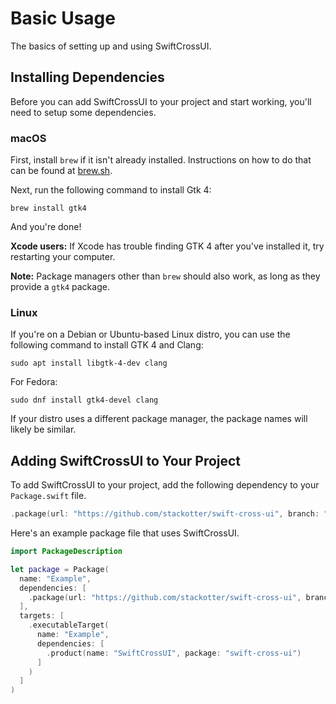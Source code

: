 # Basic Usage

The basics of setting up and using SwiftCrossUI.

## Installing Dependencies

Before you can add SwiftCrossUI to your project and start working, you'll need to setup some dependencies.

### macOS

First, install `brew` if it isn't already installed. Instructions on how to do that can be found at [brew.sh](https://brew.sh).

Next, run the following command to install Gtk 4:
```
brew install gtk4
```

And you're done!

__Xcode users:__ If Xcode has trouble finding GTK 4 after you've installed it, try restarting your computer.

__Note:__ Package managers other than `brew` should also work, as long as they provide a `gtk4` package.

### Linux

If you're on a Debian or Ubuntu-based Linux distro, you can use the following command to install GTK 4 and Clang:
```
sudo apt install libgtk-4-dev clang
```
For Fedora:
```
sudo dnf install gtk4-devel clang
```

If your distro uses a different package manager, the package names will likely be similar.

## Adding SwiftCrossUI to Your Project

To add SwiftCrossUI to your project, add the following dependency to your `Package.swift` file.
```swift
.package(url: "https://github.com/stackotter/swift-cross-ui", branch: "main")
```

Here's an example package file that uses SwiftCrossUI.
```swift
import PackageDescription

let package = Package(
  name: "Example",
  dependencies: [
    .package(url: "https://github.com/stackotter/swift-cross-ui", branch: "main")
  ],
  targets: [
    .executableTarget(
      name: "Example",
      dependencies: [
        .product(name: "SwiftCrossUI", package: "swift-cross-ui")
      ]
    )
  ]
)
```
